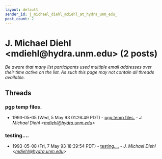 ```yaml
---
layout: default
sender_id: j_michael_diehl_mdiehl_at_hydra_unm_edu_
post_count: 2
---
```


# J. Michael Diehl <mdiehl<span>@</span>hydra.unm.edu> (2 posts)

_Be aware that many list participants used multiple email addresses over their time active on the list. As such this page may not contain all threads available._

## Threads

### pgp temp files.
+ 1993-05-05 (Wed, 5 May 93 01:26:49 PDT) - [pgp temp files.](/archive/1993/05/9001a629a15ca425ac1eb7da1c2784e4cad70da1058bb7668f6b07d1f6fc873e) - _J. Michael Diehl \<mdiehl@hydra.unm.edu\>_

### testing....
+ 1993-05-08 (Fri, 7 May 93 18:39:54 PDT) - [testing....](/archive/1993/05/7a7ae5e8899f54cfc035aae08b4f6a406fd8b29619f53c83128d823b028abdc1) - _J. Michael Diehl \<mdiehl@hydra.unm.edu\>_

